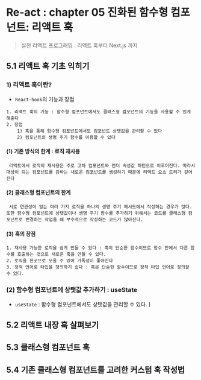 # Re-act : chapter 05 진화된 함수형 컴포넌트: 리액트 훅

> 실전 리액트 프로그래밍 : 리액트 훅부터 Next.js 까지



## 5.1 리액트 훅 기초 익히기

### 1) 리액트 훅이란?

* `React-hook`의 기능과 장점

```
1. 리액트 훅의 기능 : 함수형 컴포넌트에서도 클래스형 컴포넌트의 기능을 사용할 수 있게 해준다
2. 장점
	1) 훅을 통해 함수형 컴포넌트에서도 컴포넌트 상탯값을 관리할 수 있다
	2) 컴포넌트의 생명 주기 함수를 이용할 수 있다
```

#### (1) 기존 방식의 한계 : 로직 재사용

```
 리액트에서 로직의 재사용은 주로 고차 컴포넌트와 랜더 속성값 패턴으로 이루어진다. 따라서 대상이 되는 컴포넌트를 감싸는 새로운 컴포넌트를 생성하기 때문에 리액트 요소 트리가 깊어진다
```

#### (2) 클래스형 컴포넌트의 한계

```
 서로 연관성이 없는 여러 가지 로직을 하나의 생명 주기 메서드에서 작성하는 경우가 많다. 또한 함수형 컴포넌트에 상탯값이나 생명 주기 함수를 추가하기 위해서는 코드를 클래스형 컴포넌트로 변경하는 작업을 해 부수적으로 작성하는 코드가 많아진다.
```

#### (3) 훅의 장점

```
1. 재사용 가능한 로직을 쉽게 만들 수 있다 : 훅이 단순한 함수이므로 함수 안에서 다른 함수를 호출하는 것으로 새로운 훅을 만들 수 있다.
2. 로직을 한곳으로 모을 수 있어 가독성이 좋아진다
3. 정적 언어로 타입을 정의하기 쉽다 : 훅은 단순한 함수이므로 정적 타입 언어로 정의할 수 있다.
```



### (2) 함수형 컴포넌트에 상탯값 추가하기 : useState

* `useState` : 함수형 컴포넌트에서도 상탯값을 관리할 수  있다.ㅣ

## 5.2 리액트 내장 훅 살펴보기



## 5.3 클래스형 컴포넌트 훅



## 5.4 기존 클래스형 컴포넌트를 고려한 커스텀 훅 작성법

